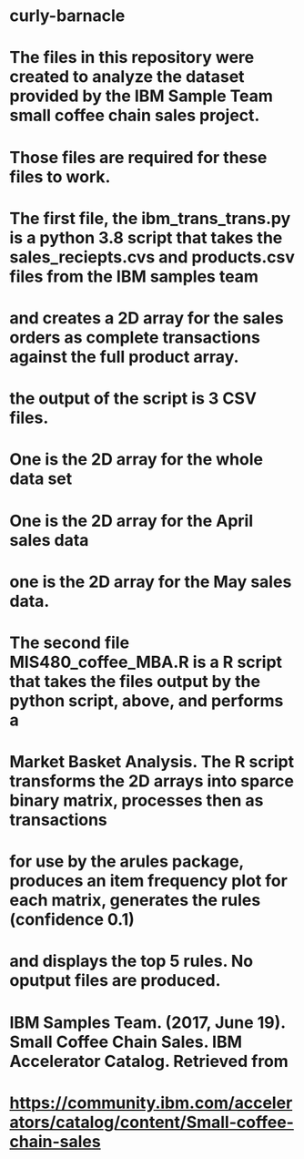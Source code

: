 # curly-barnacle
# The files in this repository were created to analyze the dataset provided by the IBM Sample Team small coffee chain sales project.
# Those files are required for these files to work.

# The first file, the ibm_trans_trans.py is a python 3.8 script that takes the sales_reciepts.cvs and products.csv files from the IBM samples team
# and creates a 2D array for the sales orders as complete transactions against the full product array.    
# the output of the script is 3 CSV files.  
# One is the 2D array for the whole data set 
# One is the 2D array for the April sales data
# one is the 2D array for the May sales data.

# The second file MIS480_coffee_MBA.R is a R script that takes the files output by the python script, above, and performs a 
# Market Basket Analysis.  The R script transforms the 2D arrays into sparce binary matrix, processes then as transactions 
# for use by the arules package, produces an item frequency plot for each matrix, generates the rules (confidence 0.1) 
# and displays the top 5 rules.   No oputput files are produced.   

# IBM Samples Team. (2017, June 19). Small Coffee Chain Sales. IBM Accelerator Catalog. Retrieved from 
#    https://community.ibm.com/accelerators/catalog/content/Small-coffee-chain-sales 
